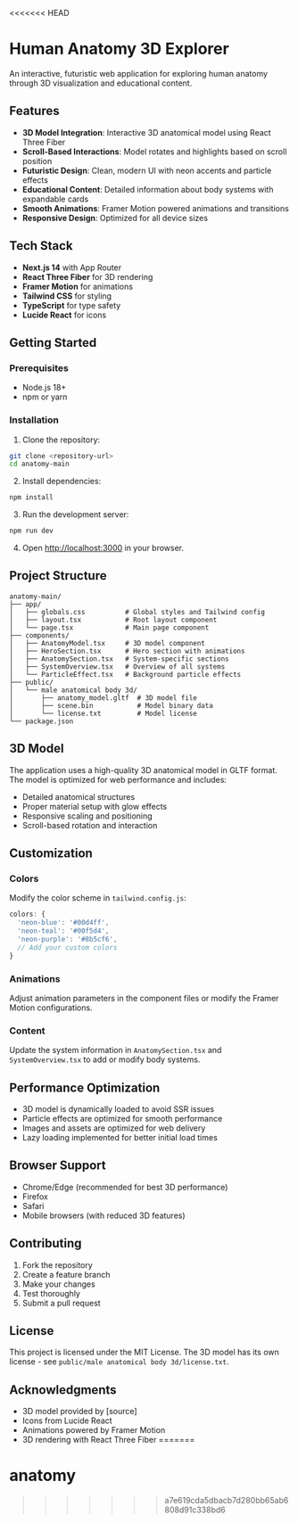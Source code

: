 <<<<<<< HEAD
# Human Anatomy 3D Explorer

An interactive, futuristic web application for exploring human anatomy through 3D visualization and educational content.

## Features

- **3D Model Integration**: Interactive 3D anatomical model using React Three Fiber
- **Scroll-Based Interactions**: Model rotates and highlights based on scroll position
- **Futuristic Design**: Clean, modern UI with neon accents and particle effects
- **Educational Content**: Detailed information about body systems with expandable cards
- **Smooth Animations**: Framer Motion powered animations and transitions
- **Responsive Design**: Optimized for all device sizes

## Tech Stack

- **Next.js 14** with App Router
- **React Three Fiber** for 3D rendering
- **Framer Motion** for animations
- **Tailwind CSS** for styling
- **TypeScript** for type safety
- **Lucide React** for icons

## Getting Started

### Prerequisites

- Node.js 18+ 
- npm or yarn

### Installation

1. Clone the repository:
```bash
git clone <repository-url>
cd anatomy-main
```

2. Install dependencies:
```bash
npm install
```

3. Run the development server:
```bash
npm run dev
```

4. Open [http://localhost:3000](http://localhost:3000) in your browser.

## Project Structure

```
anatomy-main/
├── app/
│   ├── globals.css          # Global styles and Tailwind config
│   ├── layout.tsx           # Root layout component
│   └── page.tsx             # Main page component
├── components/
│   ├── AnatomyModel.tsx     # 3D model component
│   ├── HeroSection.tsx      # Hero section with animations
│   ├── AnatomySection.tsx   # System-specific sections
│   ├── SystemOverview.tsx   # Overview of all systems
│   └── ParticleEffect.tsx   # Background particle effects
├── public/
│   └── male anatomical body 3d/
│       ├── anatomy_model.gltf  # 3D model file
│       ├── scene.bin           # Model binary data
│       └── license.txt         # Model license
└── package.json
```

## 3D Model

The application uses a high-quality 3D anatomical model in GLTF format. The model is optimized for web performance and includes:

- Detailed anatomical structures
- Proper material setup with glow effects
- Responsive scaling and positioning
- Scroll-based rotation and interaction

## Customization

### Colors
Modify the color scheme in `tailwind.config.js`:
```javascript
colors: {
  'neon-blue': '#00d4ff',
  'neon-teal': '#00f5d4',
  'neon-purple': '#8b5cf6',
  // Add your custom colors
}
```

### Animations
Adjust animation parameters in the component files or modify the Framer Motion configurations.

### Content
Update the system information in `AnatomySection.tsx` and `SystemOverview.tsx` to add or modify body systems.

## Performance Optimization

- 3D model is dynamically loaded to avoid SSR issues
- Particle effects are optimized for smooth performance
- Images and assets are optimized for web delivery
- Lazy loading implemented for better initial load times

## Browser Support

- Chrome/Edge (recommended for best 3D performance)
- Firefox
- Safari
- Mobile browsers (with reduced 3D features)

## Contributing

1. Fork the repository
2. Create a feature branch
3. Make your changes
4. Test thoroughly
5. Submit a pull request

## License

This project is licensed under the MIT License. The 3D model has its own license - see `public/male anatomical body 3d/license.txt`.

## Acknowledgments

- 3D model provided by [source]
- Icons from Lucide React
- Animations powered by Framer Motion
- 3D rendering with React Three Fiber
=======
# anatomy
>>>>>>> a7e619cda5dbacb7d280bb65ab6808d91c338bd6

